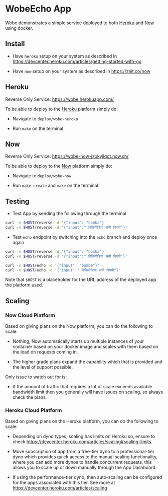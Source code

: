 WobeEcho App
============

Wobe demonstrates a simple service deployed to both [Heroku](https://heroku.com) and [Now](https://zeit.co/now) using docker.

Install
-------

-	Have `heroku` setup on your system as described in https://devcenter.heroku.com/articles/getting-started-with-go

-	Have `now` setup on your system as described in https://zeit.co/now

Heroku
------

Reverse Only Service: https://wobe.herokuapp.com/

To be able to deploy to the [Heroku](https://heroku.com) platform simply do:

-	Navigate to `deploy/wobe-heroku`

-	Run `make` on the terminal

Now
---

Reverse Only Service: https://wobe-now-jzokyjlqdt.now.sh/

To be able to deploy to the [Now](https://zeit.co/now) platform simply do:

-	Navigate to `deploy/wobe-now`

-	Run `make create` and `make` on the terminal

Testing
-------

-	Test App by sending the following through the terminal

```bash
curl -v $HOST/reverse -d '{"input": "bomba"}'
curl -v $HOST/reverse -d '{"input":" विकिपीडिया सभी विषयों"}'
```

-	Test `echo` endpoint by switching into the `echo` branch and deploy once again

```bash
curl -v $HOST/reverse -d '{"input": "bomba"}'
curl -v $HOST/reverse -d '{"input":" विकिपीडिया सभी विषयों"}'

curl -v $HOST/echo -d '{"input": "bomba"}'
curl -v $HOST/echo -d '{"input":" विकिपीडिया सभी विषयों"}'

```

Note that `$HOST` is a placeholder for the URL address of the deployed app the platform used.

Scaling
-------

### Now Cloud Platform

Based on giving plans on the Now platform, you can do the following to scale:

-	Nothing, Now automatically starts up multiple instances of your container based on your docker image and scales with them based on the load on requests coming in.

-	The higher grade plans expand the capability which that is provided and the level of support possible.

Only issue to watch out for is:

-	If the amount of traffic that requires a lot of scale exceeds available bandwidth limit then you generally will have issues on scaling, so always check the plans.

### Heroku Cloud Platform

Based on giving plans on the Heroku platform, you can do the following to scale:

-	Depending on dyno types, scaling has limits on Heroku so, ensure to check https://devcenter.heroku.com/articles/scaling#scaling-limits.

-	Move subscription of app from a free-tier dyno to a professional-tier dyno which provides quick access to the manual scaling functionality, where you can add more dynos to handle concurrent requests, this allows you to scale up or down manually through the App Dashboard.

-	If using the performance-tier dyno, then auto-scaling can be configured for the apps associated with this tier. See more at https://devcenter.heroku.com/articles/scaling
